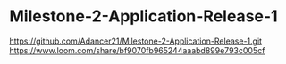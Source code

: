 # Milestone-2-Application-Release-1
https://github.com/Adancer21/Milestone-2-Application-Release-1.git
https://www.loom.com/share/bf9070fb965244aaabd899e793c005cf

